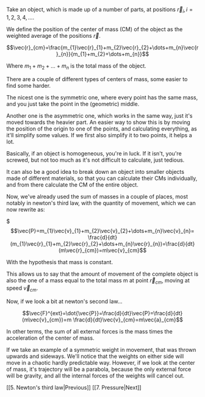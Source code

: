 
Take an object, which is made up of a number of parts, at positions $\vec{r}_i,i=1,2,3,4,\dots$.

We define the position of the center of mass (CM) of the object as the weighted average of the positions $\vec{r}$.

$$\vec{r}_{cm}=\frac{m_{1}\vec{r}_{1}+m_{2}\vec{r}_{2}+\dots+m_{n}\vec{r}_{n}}{m_{1}+m_{2}+\dots+m_{n}}$$

Where $m_{1}+m_{2}+\dots+m_{n}$ is the total mass of the object.

There are a couple of different types of centers of mass, some easier to find some harder.

The nicest one is the symmetric one, where every point has the same mass, and you just take the point in the (geometric) middle.

Another one is the asymmetric one, which works in the same way, just it's moved towards the heavier part. An easier way to show this is by moving the position of the origin to one of the points, and calculating everything, as it'll simplify some values. If we first also simplify it to two points, it helps a lot.

Basically, if an object is homogeneous, you're in luck. If it isn't, you're screwed, but not too much as it's not difficult to calculate, just tedious. 

It can also be a good idea to break down an object into smaller objects made of different materials, so that you can calculate their CMs individually, and from there calculate the CM of the entire object. 


Now, we've already used the sum of masses in a couple of places, most notably in newton's third law, with the quantity of movement, which we can now rewrite as:

$$$\vec{P}=m_{1}\vec{v}_{1}+m_{2}\vec{v}_{2}+\dots+m_{n}\vec{v}_{n}= \frac{d}{dt}(m_{1}\vec{r}_{1}+m_{2}\vec{r}_{2}+\dots+m_{n}\vec{r}_{n})=\frac{d}{dt}(m\vec{r}_{cm})=m\vec{v}_{cm}$$

With the hypothesis that mass is constant.

This allows us to say that the amount of movement of the complete object is also the one of a mass equal to the total mass m at point $\vec{r}_{cm}$, moving at speed $\vec{v}_{cm}$.


Now, if we look a bit at newton's second law...

$$\vec{F}^{ext}=\dot{\vec{P}}=\frac{d}{dt}\vec{P}=\frac{d}{dt}(m\vec{v}_{cm})=m \frac{d}{dt}\vec{v}_{cm}=m\vec{a}_{cm}$$

In other terms, the sum of all external forces is the mass times the acceleration of the center of mass.


If we take an example of a symmetric weight in movement, that was thrown upwards and sideways. We'll notice that the weights on either side will move in a chaotic hardly predictable way. However, if we look at the center of mass, it's trajectory will be a parabola, because the only external force will be gravity, and all the internal forces of the weights will cancel out. 



[[5. Newton's third law|Previous]]
[[7. Pressure|Next]]
